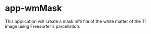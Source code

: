 # app-wmMask
This application will create a mask nifti file of the white matter of the T1 image using Freesurfer's parcellation.
